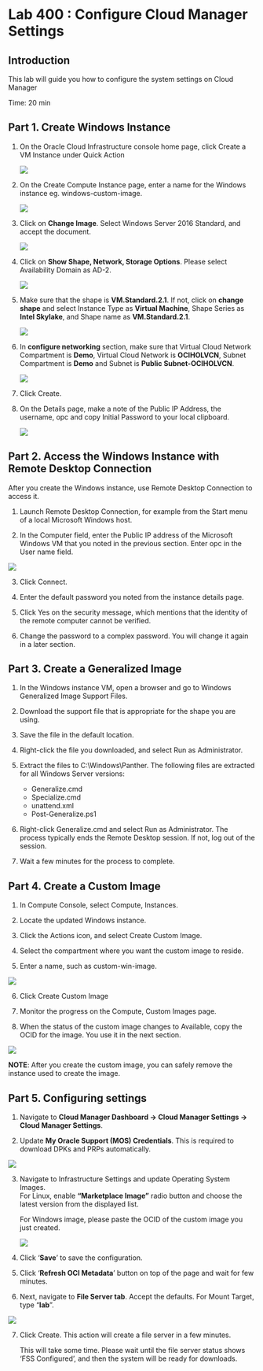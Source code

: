 # Lab 400 : Configure Cloud Manager Settings

## Introduction
This lab will guide you how to configure the system settings on Cloud Manager

Time: 20 min

## Part 1. Create Windows Instance

1. On the Oracle Cloud Infrastructure console home page, click Create a VM Instance under Quick Action

   ![](./images/vmw.png "") 

2. On the Create Compute Instance page, enter a name for the Windows instance eg. windows-custom-image.

    ![](./images/WNAME.png "") 

3. Click on **Change Image**. Select Windows Server 2016 Standard, and accept the document.

    ![](./images/shapew.png "") 

4. Click on **Show Shape, Network, Storage Options**. Please select Availability Domain as AD-2. 

    ![](./images/shape3.png "") 

5. Make sure that the shape is **VM.Standard.2.1**. If not, click on **change shape** and select Instance Type as **Virtual Machine**, Shape Series as **Intel Skylake**, and Shape name as **VM.Standard.2.1**. 

    ![](./images/shapeselect.png "") 

6. In **configure networking** section, make sure that Virtual Cloud Network Compartment is **Demo**, Virtual Cloud Network is **OCIHOLVCN**, Subnet Compartment is **Demo** and Subnet is **Public Subnet-OCIHOLVCN**.

    ![](./images/nwin.png "") 

7. Click Create.

8. On the Details page, make a note of the Public IP Address, the username, opc and copy Initial Password to your local clipboard.

    ![](./images/wdetail.png "")

## Part 2. Access the Windows Instance with Remote Desktop Connection

After you create the Windows instance, use Remote Desktop Connection to access it.

1. Launch Remote Desktop Connection, for example from the Start menu of a local Microsoft Windows host.

2. In the Computer field, enter the Public IP address of the Microsoft Windows VM that you noted in the previous section. Enter opc in the User name field.

![](./images/pwin6.png "")

3. Click Connect.

4. Enter the default password you noted from the instance details page.

5. Click Yes on the security message, which mentions that the identity of the remote computer cannot be verified.

6. Change the password to a complex password. You will change it again in a later section.

## Part 3. Create a Generalized Image

1. In the Windows instance VM, open a browser and go to Windows Generalized Image Support Files.

2. Download the support file that is appropriate for the shape you are using.

3. Save the file in the default location.

4. Right-click the file you downloaded, and select Run as Administrator.

5. Extract the files to C:\Windows\Panther. The following files are extracted for all Windows Server versions:

    - Generalize.cmd
    - Specialize.cmd
    - unattend.xml
    - Post-Generalize.ps1

6. Right-click Generalize.cmd and select Run as Administrator. The process typically ends the Remote Desktop session. If not, log out of the session.

7. Wait a few minutes for the process to complete.

## Part 4. Create a Custom Image

1. In Compute Console, select Compute, Instances.

2. Locate the updated Windows instance.

3. Click the Actions icon, and select Create Custom Image.

4. Select the compartment where you want the custom image to reside.

5. Enter a name, such as custom-win-image.

![](./images/pwin7.png "")

6. Click Create Custom Image

7. Monitor the progress on the Compute, Custom Images page.

8. When the status of the custom image changes to Available, copy the OCID for the image. You use it in the next section.

![](./images/pwin8.png "")

**NOTE**: After you create the custom image, you can safely remove the instance used to create the image.

## Part 5. Configuring settings

1.	Navigate to **Cloud Manager Dashboard -> Cloud Manager Settings -> Cloud Manager Settings**.

2.	Update **My Oracle Support (MOS) Credentials**.  This is required to download DPKs and PRPs automatically. 

![](./images/1.png "")

3.	Navigate to Infrastructure Settings and update Operating System Images.     
    For Linux, enable **“Marketplace Image”** radio button and choose the latest version from the displayed list.

    For Windows image, please paste the OCID of the custom image you just created.
 
    ![](./images/image.png "")

4.	Click ‘**Save**’ to save the configuration. 

5.	Click ‘**Refresh OCI Metadata**’ button on top of the page and wait for few minutes.

6.	Next, navigate to **File Server tab**.  Accept the defaults.   For Mount Target, type “**lab**”.

![](./images/3.png "")

7.	Click Create.  This action will create a file server in a few minutes. 

    This will take some time. Please wait until the file server status shows ‘FSS Configured’, and then the system will be ready for downloads. 




